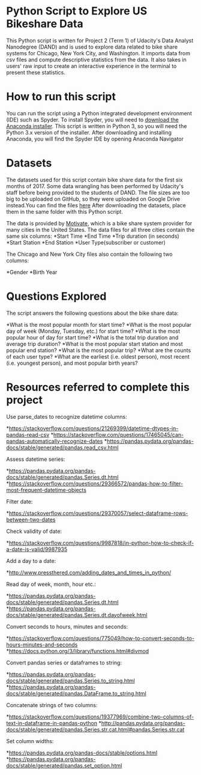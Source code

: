 # Python Script to Explore US Bikeshare Data

This Python script is written for Project 2 (Term 1) of Udacity's Data Analyst Nanodegree (DAND) and is used to explore data related to bike share systems for Chicago, New York City, and Washington. It imports data from csv files and compute descriptive statistics from the data. It also takes in users' raw input to create an interactive experience in the terminal to present these statistics.

# How to run this script

You can run the script using a Python integrated development environment (IDE) such as Spyder. To install Spyder, you will need to [download the Anaconda installer](https://www.anaconda.com/download/). This script is written in Python 3, so you will need the Python 3.x version of the installer. After downloading and installing Anaconda, you will find the Spyder IDE by opening Anaconda Navigator

# Datasets

The datasets used for this script contain bike share data for the first six months of 2017. Some data wrangling has been performed by Udacity's staff before being provided to the students of DAND. The file sizes are too big to be uploaded on GitHub, so they were uploaded on Google Drive instead.You can find the files [here](https://drive.google.com/drive/folders/16FfhNDfAh0DvTIRw9r0plmWZlHPEcBa4) After downloading the datasets, place them in the same folder with this Python script.

The data is provided by [Motivate](https://www.motivateco.com/), which is a bike share system provider for many cities in the United States. The data files for all three cities contain the same six columns:
*Start Time
*End Time
*Trip duration (in seconds)
*Start Station
*End Station
*User Type(subscriber or customer)

The Chicago and New York City files also contain the following two columns:

*Gender
*Birth Year

# Questions Explored

The script answers the following questions about the bike share data:

*What is the most popular month for start time?
*What is the most popular day of week (Monday, Tuesday, etc.) for start time?
*What is the most popular hour of day for start time?
*What is the total trip duration and average trip duration?
*What is the most popular start station and most popular end station?
*What is the most popular trip?
*What are the counts of each user type?
*What are the earliest (i.e. oldest person), most recent (i.e. youngest person), and most popular birth years?

# Resources referred to complete this project

Use parse_dates to recognize datetime columns:

*https://stackoverflow.com/questions/21269399/datetime-dtypes-in-pandas-read-csv
*https://stackoverflow.com/questions/17465045/can-pandas-automatically-recognize-dates
*https://pandas.pydata.org/pandas-docs/stable/generated/pandas.read_csv.html

Assess datetime series:

*https://pandas.pydata.org/pandas-docs/stable/generated/pandas.Series.dt.html
*https://stackoverflow.com/questions/29366572/pandas-how-to-filter-most-frequent-datetime-objects

Filter date:

*https://stackoverflow.com/questions/29370057/select-dataframe-rows-between-two-dates

Check validity of date:

*https://stackoverflow.com/questions/9987818/in-python-how-to-check-if-a-date-is-valid/9987935

Add a day to a date:

*http://www.pressthered.com/adding_dates_and_times_in_python/

Read day of week, month, hour etc.:

*https://pandas.pydata.org/pandas-docs/stable/generated/pandas.Series.dt.html
*https://pandas.pydata.org/pandas-docs/stable/generated/pandas.Series.dt.dayofweek.html

Convert seconds to hours, minutes and seconds:

*https://stackoverflow.com/questions/775049/how-to-convert-seconds-to-hours-minutes-and-seconds
*https://docs.python.org/3/library/functions.html#divmod

Convert pandas series or dataframes to string:

*https://pandas.pydata.org/pandas-docs/stable/generated/pandas.Series.to_string.html
*https://pandas.pydata.org/pandas-docs/stable/generated/pandas.DataFrame.to_string.html

Concatenate strings of two columns:

*https://stackoverflow.com/questions/19377969/combine-two-columns-of-text-in-dataframe-in-pandas-python
*http://pandas.pydata.org/pandas-docs/stable/generated/pandas.Series.str.cat.html#pandas.Series.str.cat

Set column widths:

*https://pandas.pydata.org/pandas-docs/stable/options.html
*https://pandas.pydata.org/pandas-docs/stable/generated/pandas.set_option.html


